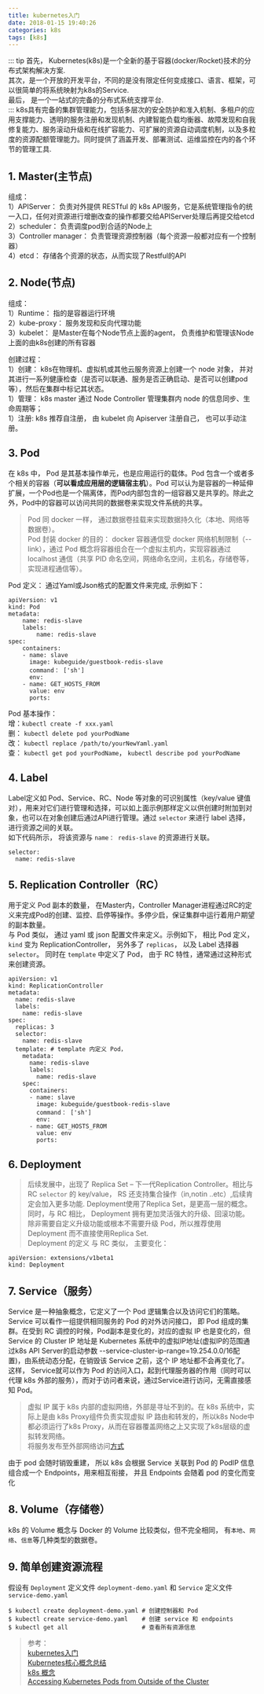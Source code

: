 ```yaml
---
title: kubernetes入门
date: 2018-01-15 19:40:26
categories: k8s
tags: [k8s]
---
```


::: tip
首先， Kubernetes(k8s)是一个全新的基于容器(docker/Rocket)技术的分布式架构解决方案. <br>
其次，是一个开放的开发平台，不同的是没有限定任何变成接口、语言、框架，可以很简单的将系统映射为k8s的Service. <br>
最后， 是一个一站式的完备的分布式系统支撑平台. <br>
:::
k8s具有完备的集群管理能力，包括多层次的安全防护和准入机制、多租户的应用支撑能力、透明的服务注册和发现机制、内建智能负载均衡器、故障发现和自我修复能力、服务滚动升级和在线扩容能力、可扩展的资源自动调度机制，以及多粒度的资源配额管理能力。同时提供了涵盖开发、部署测试、运维监控在内的各个环节的管理工具.
<!-- more -->


## 1. Master(主节点)
组成： <br>
1）APIServer： 负责对外提供 RESTful 的 k8s API服务，它是系统管理指令的统一入口，任何对资源进行增删改查的操作都要交给APIServer处理后再提交给etcd<br>
2）scheduler： 负责调度pod到合适的Node上<br>
3）Controller manager： 负责管理资源控制器（每个资源一般都对应有一个控制器）<br>
4）etcd： 存储各个资源的状态，从而实现了Restful的API<br>

## 2. Node(节点)
组成：<br>
1）Runtime： 指的是容器运行环境<br>
2）kube-proxy： 服务发现和反向代理功能<br>
3）kubelet： 是Master在每个Node节点上面的agent， 负责维护和管理该Node上面的由k8s创建的所有容器<br>

创建过程：<br>
1）创建： k8s在物理机、虚拟机或其他云服务资源上创建一个 node 对象， 并对其进行一系列健康检查（是否可以联通、服务是否正确启动、是否可以创建pod等），然后在集群中标记其状态。<br>
1）管理： k8s master 通过 Node Controller 管理集群内 node 的信息同步、生命周期等；<br>
1）注册: k8s 推荐自注册， 由 kubelet 向 Apiserver 注册自己， 也可以手动注册。<br>

## 3. Pod 
在 k8s 中， Pod 是其基本操作单元，也是应用运行的载体。Pod 包含一个或者多个相关的容器（**可以看成应用层的逻辑宿主机**）。Pod 可以认为是容器的一种延伸扩展，一个Pod也是一个隔离体，而Pod内部包含的一组容器又是共享的。除此之外，Pod中的容器可以访问共同的数据卷来实现文件系统的共享。
> Pod 同 docker 一样， 通过数据卷挂载来实现数据持久化（本地、网络等数据卷）。<br>
Pod 封装 docker 的目的： docker 容器通信受 docker 网络机制限制（--link），通过 Pod 概念将容器组合在一个虚拟主机内，实现容器通过 localhost 通信（共享 PID 命名空间，网络命名空间，主机名，存储卷等，实现进程通信等）。<br>

Pod 定义： 通过Yaml或Json格式的配置文件来完成, 示例如下：<br>
```
apiVersion: v1
kind: Pod
metadata:
    name: redis-slave
    labels:
        name: redis-slave
spec:
    containers:
    - name: slave
      image: kubeguide/guestbook-redis-slave
      command： ['sh']
      env:
    - name: GET_HOSTS_FROM
      value: env
      ports:
```
Pod 基本操作： <br>
增：`kubectl create -f xxx.yaml`<br>
删： `kubectl delete pod yourPodName` <br>
改： `kubectl replace /path/to/yourNewYaml.yaml`<br>
查： `kubectl get pod yourPodName`， `kubectl describe pod yourPodName` 

## 4. Label
Label定义如 Pod、Service、RC、Node 等对象的可识别属性（key/value 键值对），用来对它们进行管理和选择，可以如上面示例那样定义以供创建时附加到对象，也可以在对象创建后通过API进行管理。通过 `selector` 来进行 label 选择，进行资源之间的关联。<br>
如下代码所示， 将该资源与 `name： redis-slave` 的资源进行关联。
```
selector:
  name: redis-slave
```

## 5. Replication Controller（RC）
用于定义 Pod 副本的数量， 在Master内，Controller Manager进程通过RC的定义来完成Pod的创建、监控、启停等操作。多停少启，保证集群中运行着用户期望的副本数量。<br>
与 Pod 类似， 通过 yaml 或 json 配置文件来定义。示例如下， 相比 Pod 定义， `kind` 变为 ReplicationController， 另外多了 `replicas`， 以及 Label 选择器 `selector`。 同时在 `template` 中定义了 Pod， 由于 RC 特性，通常通过这种形式来创建资源。
```
apiVersion: v1
kind: ReplicationController
metadata:
  name: redis-slave
  labels:
    name: redis-slave
spec:
  replicas: 3
  selector:
    name: redis-slave
  template: # template 内定义 Pod， 
    metadata:
      name: redis-slave
      labels:
        name: redis-slave
    spec:
      containers:
      - name: slave
        image: kubeguide/guestbook-redis-slave
        command： ['sh']
        env:
      - name: GET_HOSTS_FROM
        value: env
        ports:
```

## 6. Deployment
> 后续发展中，出现了 Replica Set – 下一代Replication Controller。相比与 RC `selector` 的 key/value， RS 还支持集合操作（in,notin ..etc）,后续肯定会加入更多功能.
Deployment使用了Replica Set，是更高一层的概念。同时，与 RC 相比， Deployment 拥有更加灵活强大的升级、回滚功能。除非需要自定义升级功能或根本不需要升级 Pod，所以推荐使用 Deployment 而不直接使用Replica Set.<br>
Deployment 的定义 与 RC 类似， 主要变化：
```
apiVersion: extensions/v1beta1
kind: Deployment
```

## 7. Service（服务）
Service 是一种抽象概念，它定义了一个 Pod 逻辑集合以及访问它们的策略。Service 可以看作一组提供相同服务的 Pod 的对外访问接口， 即 Pod 组成的集群。在受到 RC 调控的时候，Pod副本是变化的，对应的虚拟 IP 也是变化的，但 Service 的 Cluster IP 地址是 Kubernetes 系统中的虚拟IP地址(虚拟IP的范围通过k8s API Server的启动参数 --service-cluster-ip-range=19.254.0.0/16配置)，由系统动态分配，在销毁该 Service 之前，这个 IP 地址都不会再变化了。
这样， Service就可以作为 Pod 的访问入口，起到代理服务器的作用（同时可以代理 k8s 外部的服务），而对于访问者来说，通过Service进行访问，无需直接感知 Pod。<br>
>虚拟 IP 属于 k8s 内部的虚拟网络，外部是寻址不到的。在 k8s 系统中，实际上是由 k8s Proxy组件负责实现虚拟 IP 路由和转发的，所以k8s Node中都必须运行了k8s Proxy，从而在容器覆盖网络之上又实现了k8s层级的虚拟转发网络。<br>
>将服务发布至外部网络访问[方式](http://alesnosek.com/blog/2017/02/14/accessing-kubernetes-pods-from-outside-of-the-cluster/)<br>

由于 pod 会随时销毁重建， 所以 k8s 会根据 Service 关联到 Pod 的 PodIP 信息组合成一个 Endpoints，用来相互衔接， 并且 Endpoints 会随着 pod 的变化而变化

## 8. Volume（存储卷）
k8s 的 Volume 概念与 Docker 的 Volume 比较类似，但不完全相同， 有`本地`、`网络`、`信息`等几种类型的数据卷。

## 9. 简单创建资源流程
假设有 `Deployment` 定义文件 `deployment-demo.yaml` 和 `Service` 定义文件 `service-demo.yaml`
```
$ kubectl create deployment-demo.yaml # 创建控制器和 Pod
$ kubectl create service-demo.yaml    # 创建 service 和 endpoints
$ kubectl get all                     # 查看所有资源信息
```

> 参考： <br>
[kubernetes入门](https://www.jianshu.com/p/63ffc2214788)<br>
[Kubernetes核心概念总结](https://www.cnblogs.com/zhenyuyaodidiao/p/6500720.html)<br>
[k8s 概念](https://kubernetes.io/docs/concepts/)<br>
[Accessing Kubernetes Pods from Outside of the Cluster](http://alesnosek.com/blog/2017/02/14/accessing-kubernetes-pods-from-outside-of-the-cluster/)

